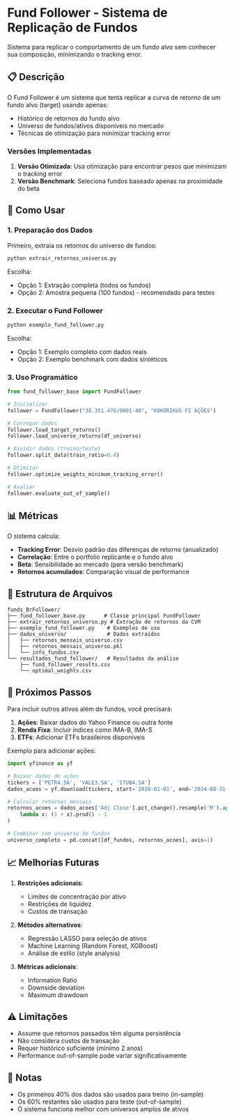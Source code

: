 # Fund Follower - Sistema de Replicação de Fundos

Sistema para replicar o comportamento de um fundo alvo sem conhecer sua composição, minimizando o tracking error.

## 📋 Descrição

O Fund Follower é um sistema que tenta replicar a curva de retorno de um fundo alvo (target) usando apenas:
- Histórico de retornos do fundo alvo
- Universo de fundos/ativos disponíveis no mercado
- Técnicas de otimização para minimizar tracking error

### Versões Implementadas

1. **Versão Otimizada**: Usa otimização para encontrar pesos que minimizam o tracking error
2. **Versão Benchmark**: Seleciona fundos baseado apenas na proximidade do beta

## 🚀 Como Usar

### 1. Preparação dos Dados

Primeiro, extraia os retornos do universo de fundos:

```python
python extrair_retornos_universo.py
```

Escolha:
- Opção 1: Extração completa (todos os fundos)
- Opção 2: Amostra pequena (100 fundos) - recomendado para testes

### 2. Executar o Fund Follower

```python
python exemplo_fund_follower.py
```

Escolha:
- Opção 1: Exemplo completo com dados reais
- Opção 2: Exemplo benchmark com dados sintéticos

### 3. Uso Programático

```python
from fund_follower_base import FundFollower

# Inicializar
follower = FundFollower("38.351.476/0001-40", "KOKORIKUS FI AÇÕES")

# Carregar dados
follower.load_target_returns()
follower.load_universe_returns(df_universo)

# Dividir dados (treino/teste)
follower.split_data(train_ratio=0.4)

# Otimizar
follower.optimize_weights_minimum_tracking_error()

# Avaliar
follower.evaluate_out_of_sample()
```

## 📊 Métricas

O sistema calcula:
- **Tracking Error**: Desvio padrão das diferenças de retorno (anualizado)
- **Correlação**: Entre o portfolio replicante e o fundo alvo
- **Beta**: Sensibilidade ao mercado (para versão benchmark)
- **Retornos acumulados**: Comparação visual de performance

## 📁 Estrutura de Arquivos

```
funds_BrFollower/
├── fund_follower_base.py      # Classe principal FundFollower
├── extrair_retornos_universo.py # Extração de retornos da CVM
├── exemplo_fund_follower.py    # Exemplos de uso
├── dados_universo/             # Dados extraídos
│   ├── retornos_mensais_universo.csv
│   ├── retornos_mensais_universo.pkl
│   └── info_fundos.csv
└── resultados_fund_follower/   # Resultados da análise
    ├── fund_follower_results.csv
    └── optimal_weights.csv
```

## 🔧 Próximos Passos

Para incluir outros ativos além de fundos, você precisará:

1. **Ações**: Baixar dados do Yahoo Finance ou outra fonte
2. **Renda Fixa**: Incluir índices como IMA-B, IMA-S
3. **ETFs**: Adicionar ETFs brasileiros disponíveis

Exemplo para adicionar ações:

```python
import yfinance as yf

# Baixar dados de ações
tickers = ['PETR4.SA', 'VALE3.SA', 'ITUB4.SA']
dados_acoes = yf.download(tickers, start='2020-01-01', end='2024-08-31')

# Calcular retornos mensais
retornos_acoes = dados_acoes['Adj Close'].pct_change().resample('M').apply(
    lambda x: (1 + x).prod() - 1
)

# Combinar com universo de fundos
universo_completo = pd.concat([df_fundos, retornos_acoes], axis=1)
```

## 📈 Melhorias Futuras

1. **Restrições adicionais**: 
   - Limites de concentração por ativo
   - Restrições de liquidez
   - Custos de transação

2. **Métodos alternativos**:
   - Regressão LASSO para seleção de ativos
   - Machine Learning (Random Forest, XGBoost)
   - Análise de estilo (style analysis)

3. **Métricas adicionais**:
   - Information Ratio
   - Downside deviation
   - Maximum drawdown

## ⚠️ Limitações

- Assume que retornos passados têm alguma persistência
- Não considera custos de transação
- Requer histórico suficiente (mínimo 2 anos)
- Performance out-of-sample pode variar significativamente

## 📝 Notas

- Os primeiros 40% dos dados são usados para treino (in-sample)
- Os 60% restantes são usados para teste (out-of-sample)
- O sistema funciona melhor com universos amplos de ativos